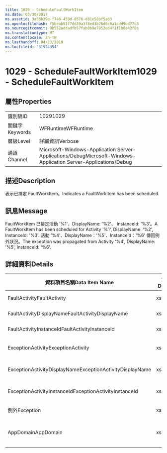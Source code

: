 ```yaml
---
title: 1029 - ScheduleFaultWorkItem
ms.date: 03/30/2017
ms.assetid: 3a56b29e-f740-459d-8576-d81e58bf5a03
ms.openlocfilehash: f5beab91f7dd39a3f8ed3b76d6c0a1ddd9bd77c3
ms.sourcegitcommit: 9b552addadfb57fab0b9e7852ed4f1f1b8a42f8e
ms.translationtype: MT
ms.contentlocale: zh-TW
ms.lasthandoff: 04/23/2019
ms.locfileid: "61924354"
---
```

# <a name="1029---schedulefaultworkitem"></a><span data-ttu-id="b0f44-102">1029 - ScheduleFaultWorkItem</span><span class="sxs-lookup"><span data-stu-id="b0f44-102">1029 - ScheduleFaultWorkItem</span></span>
## <a name="properties"></a><span data-ttu-id="b0f44-103">屬性</span><span class="sxs-lookup"><span data-stu-id="b0f44-103">Properties</span></span>  
  
|||  
|-|-|  
|<span data-ttu-id="b0f44-104">識別碼</span><span class="sxs-lookup"><span data-stu-id="b0f44-104">ID</span></span>|<span data-ttu-id="b0f44-105">1029</span><span class="sxs-lookup"><span data-stu-id="b0f44-105">1029</span></span>|  
|<span data-ttu-id="b0f44-106">關鍵字</span><span class="sxs-lookup"><span data-stu-id="b0f44-106">Keywords</span></span>|<span data-ttu-id="b0f44-107">WFRuntime</span><span class="sxs-lookup"><span data-stu-id="b0f44-107">WFRuntime</span></span>|  
|<span data-ttu-id="b0f44-108">層級</span><span class="sxs-lookup"><span data-stu-id="b0f44-108">Level</span></span>|<span data-ttu-id="b0f44-109">詳細資訊</span><span class="sxs-lookup"><span data-stu-id="b0f44-109">Verbose</span></span>|  
|<span data-ttu-id="b0f44-110">通道</span><span class="sxs-lookup"><span data-stu-id="b0f44-110">Channel</span></span>|<span data-ttu-id="b0f44-111">Microsoft-Windows-Application Server-Applications/Debug</span><span class="sxs-lookup"><span data-stu-id="b0f44-111">Microsoft-Windows-Application Server-Applications/Debug</span></span>|  
  
## <a name="description"></a><span data-ttu-id="b0f44-112">描述</span><span class="sxs-lookup"><span data-stu-id="b0f44-112">Description</span></span>  
 <span data-ttu-id="b0f44-113">表示已排定 FaultWorkItem。</span><span class="sxs-lookup"><span data-stu-id="b0f44-113">Indicates a FaultWorkItem has been scheduled.</span></span>  
  
## <a name="message"></a><span data-ttu-id="b0f44-114">訊息</span><span class="sxs-lookup"><span data-stu-id="b0f44-114">Message</span></span>  
 <span data-ttu-id="b0f44-115">FaultWorkItem 已排定活動 '%1'，DisplayName: '%2'、 InstanceId: '%3'。</span><span class="sxs-lookup"><span data-stu-id="b0f44-115">A FaultWorkItem has been scheduled for Activity '%1', DisplayName: '%2', InstanceId: '%3'.</span></span>  <span data-ttu-id="b0f44-116">活動 '%4'、DisplayName：'%5'、InstanceId：'%6' 傳回例外狀況。</span><span class="sxs-lookup"><span data-stu-id="b0f44-116">The exception was propagated from Activity '%4', DisplayName: '%5', InstanceId: '%6'.</span></span>  
  
## <a name="details"></a><span data-ttu-id="b0f44-117">詳細資料</span><span class="sxs-lookup"><span data-stu-id="b0f44-117">Details</span></span>  
  
|<span data-ttu-id="b0f44-118">資料項目名稱</span><span class="sxs-lookup"><span data-stu-id="b0f44-118">Data Item Name</span></span>|<span data-ttu-id="b0f44-119">資料項目型別</span><span class="sxs-lookup"><span data-stu-id="b0f44-119">Data Item Type</span></span>|<span data-ttu-id="b0f44-120">描述</span><span class="sxs-lookup"><span data-stu-id="b0f44-120">Description</span></span>|  
|--------------------|--------------------|-----------------|  
|<span data-ttu-id="b0f44-121">FaultActivity</span><span class="sxs-lookup"><span data-stu-id="b0f44-121">FaultActivity</span></span>|<span data-ttu-id="b0f44-122">xs:string</span><span class="sxs-lookup"><span data-stu-id="b0f44-122">xs:string</span></span>|<span data-ttu-id="b0f44-123">錯誤活動的型別名稱。</span><span class="sxs-lookup"><span data-stu-id="b0f44-123">The type name of the fault activity.</span></span>|  
|<span data-ttu-id="b0f44-124">FaultActivityDisplayName</span><span class="sxs-lookup"><span data-stu-id="b0f44-124">FaultActivityDisplayName</span></span>|<span data-ttu-id="b0f44-125">xs:string</span><span class="sxs-lookup"><span data-stu-id="b0f44-125">xs:string</span></span>|<span data-ttu-id="b0f44-126">錯誤活動的顯示名稱。</span><span class="sxs-lookup"><span data-stu-id="b0f44-126">The display name of the fault activity.</span></span>|  
|<span data-ttu-id="b0f44-127">FaultActivityInstanceId</span><span class="sxs-lookup"><span data-stu-id="b0f44-127">FaultActivityInstanceId</span></span>|<span data-ttu-id="b0f44-128">xs:string</span><span class="sxs-lookup"><span data-stu-id="b0f44-128">xs:string</span></span>|<span data-ttu-id="b0f44-129">錯誤活動的執行個體 ID。</span><span class="sxs-lookup"><span data-stu-id="b0f44-129">The instance id of the fault activity.</span></span>|  
|<span data-ttu-id="b0f44-130">ExceptionActivity</span><span class="sxs-lookup"><span data-stu-id="b0f44-130">ExceptionActivity</span></span>|<span data-ttu-id="b0f44-131">xs:string</span><span class="sxs-lookup"><span data-stu-id="b0f44-131">xs:string</span></span>|<span data-ttu-id="b0f44-132">擲回例外狀況之活動的型別名稱。</span><span class="sxs-lookup"><span data-stu-id="b0f44-132">The type name of the activity that threw the exception.</span></span>|  
|<span data-ttu-id="b0f44-133">ExceptionActivityDisplayName</span><span class="sxs-lookup"><span data-stu-id="b0f44-133">ExceptionActivityDisplayName</span></span>|<span data-ttu-id="b0f44-134">xs:string</span><span class="sxs-lookup"><span data-stu-id="b0f44-134">xs:string</span></span>|<span data-ttu-id="b0f44-135">擲回例外狀況之活動的顯示名稱。</span><span class="sxs-lookup"><span data-stu-id="b0f44-135">The display name of the activity that threw the exception.</span></span>|  
|<span data-ttu-id="b0f44-136">ExceptionActivityInstanceId</span><span class="sxs-lookup"><span data-stu-id="b0f44-136">ExceptionActivityInstanceId</span></span>|<span data-ttu-id="b0f44-137">xs:string</span><span class="sxs-lookup"><span data-stu-id="b0f44-137">xs:string</span></span>|<span data-ttu-id="b0f44-138">擲回例外狀況之活動的執行個體 ID。</span><span class="sxs-lookup"><span data-stu-id="b0f44-138">The instance id of the activity that threw the exception.</span></span>|  
|<span data-ttu-id="b0f44-139">例外</span><span class="sxs-lookup"><span data-stu-id="b0f44-139">Exception</span></span>|<span data-ttu-id="b0f44-140">xs:string</span><span class="sxs-lookup"><span data-stu-id="b0f44-140">xs:string</span></span>|<span data-ttu-id="b0f44-141">例外狀況的例外狀況詳細資料</span><span class="sxs-lookup"><span data-stu-id="b0f44-141">The exception details for the exception</span></span>|  
|<span data-ttu-id="b0f44-142">AppDomain</span><span class="sxs-lookup"><span data-stu-id="b0f44-142">AppDomain</span></span>|<span data-ttu-id="b0f44-143">xs:string</span><span class="sxs-lookup"><span data-stu-id="b0f44-143">xs:string</span></span>|<span data-ttu-id="b0f44-144">由 AppDomain.CurrentDomain.FriendlyName 傳回的字串。</span><span class="sxs-lookup"><span data-stu-id="b0f44-144">The string returned by AppDomain.CurrentDomain.FriendlyName.</span></span>|
